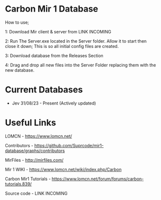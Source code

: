 # Carbon Mir 1 Database

How to use;

1: Download Mir client & server from LINK INCOMING

2: Run The Server.exe located in the Server folder. Allow it to start then close it down; This is so all initial config files are created.

3: Download database from the Releases Section

4: Drag and drop all new files into the Server Folder replacing them with the new database.



# Current Databases

- Jev 31/08/23 - Present (Actively updated)

# Useful Links

LOMCN - https://www.lomcn.net/

Contributors - https://github.com/Suprcode/mir1-database/graphs/contributors

MirFiles - http://mirfiles.com/

Mir 1 WIKI - https://www.lomcn.net/wiki/index.php/Carbon

Carbon Mir1 Tutorials - https://www.lomcn.net/forum/forums/carbon-tutorials.839/

Source code - LINK INCOMING
